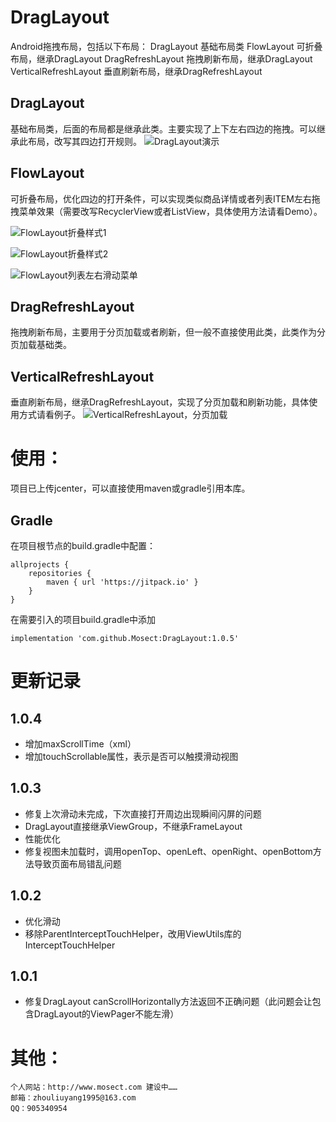 # DragLayout
Android拖拽布局，包括以下布局：
	DragLayout 基础布局类
	FlowLayout 可折叠布局，继承DragLayout
	DragRefreshLayout 拖拽刷新布局，继承DragLayout
	VerticalRefreshLayout 垂直刷新布局，继承DragRefreshLayout

## DragLayout
基础布局类，后面的布局都是继承此类。主要实现了上下左右四边的拖拽。可以继承此布局，改写其四边打开规则。
![DragLayout演示](img/DragLayout.gif)

## FlowLayout
可折叠布局，优化四边的打开条件，可以实现类似商品详情或者列表ITEM左右拖拽菜单效果（需要改写RecyclerView或者ListView，具体使用方法请看Demo）。

![FlowLayout折叠样式1](img/FlowLayout1.gif)

![FlowLayout折叠样式2](img/FlowLayout2.gif)

![FlowLayout列表左右滑动菜单](img/FlowLayout3.gif)

## DragRefreshLayout
拖拽刷新布局，主要用于分页加载或者刷新，但一般不直接使用此类，此类作为分页加载基础类。

## VerticalRefreshLayout
垂直刷新布局，继承DragRefreshLayout，实现了分页加载和刷新功能，具体使用方式请看例子。
![VerticalRefreshLayout，分页加载](img/VerticalRefreshLayout.gif)

# 使用：
项目已上传jcenter，可以直接使用maven或gradle引用本库。

## Gradle
在项目根节点的build.gradle中配置：
```
allprojects {
    repositories {
        maven { url 'https://jitpack.io' }
    }
}
```
在需要引入的项目build.gradle中添加
```
implementation 'com.github.Mosect:DragLayout:1.0.5'
```

# 更新记录
## 1.0.4
* 增加maxScrollTime（xml）
* 增加touchScrollable属性，表示是否可以触摸滑动视图
## 1.0.3
* 修复上次滑动未完成，下次直接打开周边出现瞬间闪屏的问题
* DragLayout直接继承ViewGroup，不继承FrameLayout
* 性能优化
* 修复视图未加载时，调用openTop、openLeft、openRight、openBottom方法导致页面布局错乱问题
## 1.0.2
* 优化滑动
* 移除ParentInterceptTouchHelper，改用ViewUtils库的InterceptTouchHelper
## 1.0.1
* 修复DragLayout canScrollHorizontally方法返回不正确问题（此问题会让包含DragLayout的ViewPager不能左滑）

# 其他：
```
个人网站：http://www.mosect.com 建设中……
邮箱：zhouliuyang1995@163.com
QQ：905340954
```

